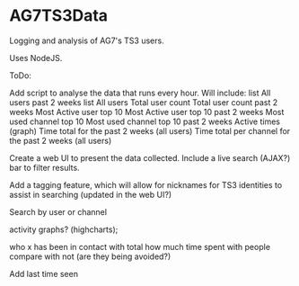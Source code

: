 # AG7TS3Data
Logging and analysis of AG7's TS3 users.

Uses NodeJS.

ToDo:

Add script to analyse the data that runs every hour. Will include:
list All users past 2 weeks
list All users
Total user count
Total user count past 2 weeks
Most Active user top 10
Most Active user top 10 past 2 weeks
Most used channel top 10
Most used channel top 10 past 2 weeks
Active times (graph)
Time total for the past 2 weeks (all users)
Time total per channel for the past 2 weeks (all users)

Create a web UI to present the data collected. Include a live search (AJAX?) bar to filter results.

Add a tagging feature, which will allow for nicknames for TS3 identities to assist in searching (updated in the web UI?)

Search by user or channel

activity graphs? (highcharts);

who x has been in contact with total
how much time spent with people compare with not (are they being avoided?)

Add last time seen